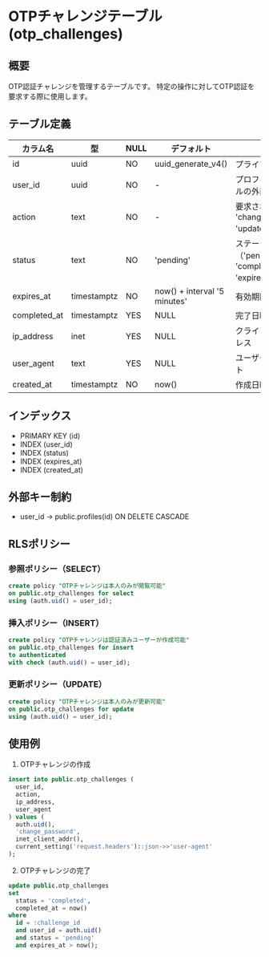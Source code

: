 # OTPチャレンジテーブル (otp_challenges)

## 概要
OTP認証チャレンジを管理するテーブルです。
特定の操作に対してOTP認証を要求する際に使用します。

## テーブル定義

| カラム名 | 型 | NULL | デフォルト | 説明 |
|---------|-----|------|------------|------|
| id | uuid | NO | uuid_generate_v4() | プライマリーキー |
| user_id | uuid | NO | - | プロフィールテーブルの外部キー |
| action | text | NO | - | 要求された操作（例: 'change_password', 'update_profile'） |
| status | text | NO | 'pending' | ステータス（'pending', 'completed', 'expired'） |
| expires_at | timestamptz | NO | now() + interval '5 minutes' | 有効期限 |
| completed_at | timestamptz | YES | NULL | 完了日時 |
| ip_address | inet | YES | NULL | クライアントIPアドレス |
| user_agent | text | YES | NULL | ユーザーエージェント |
| created_at | timestamptz | NO | now() | 作成日時 |

## インデックス

- PRIMARY KEY (id)
- INDEX (user_id)
- INDEX (status)
- INDEX (expires_at)
- INDEX (created_at)

## 外部キー制約

- user_id → public.profiles(id) ON DELETE CASCADE

## RLSポリシー

### 参照ポリシー（SELECT）
```sql
create policy "OTPチャレンジは本人のみが閲覧可能"
on public.otp_challenges for select
using (auth.uid() = user_id);
```

### 挿入ポリシー（INSERT）
```sql
create policy "OTPチャレンジは認証済みユーザーが作成可能"
on public.otp_challenges for insert
to authenticated
with check (auth.uid() = user_id);
```

### 更新ポリシー（UPDATE）
```sql
create policy "OTPチャレンジは本人のみが更新可能"
on public.otp_challenges for update
using (auth.uid() = user_id);
```

## 使用例

1. OTPチャレンジの作成
```sql
insert into public.otp_challenges (
  user_id,
  action,
  ip_address,
  user_agent
) values (
  auth.uid(),
  'change_password',
  inet_client_addr(),
  current_setting('request.headers')::json->>'user-agent'
);
```

2. OTPチャレンジの完了
```sql
update public.otp_challenges
set
  status = 'completed',
  completed_at = now()
where
  id = :challenge_id
  and user_id = auth.uid()
  and status = 'pending'
  and expires_at > now();
``` 